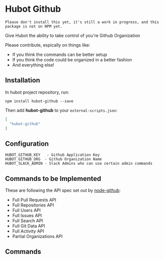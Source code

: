 # Hubot Github

`Please don't install this yet, it's still a work in progress, and this package is not on NPM yet.`

Give Hubot the ability to take control of you're Github Organization


Please contribute, espically on things like:

* If you think the commands can be better setup
* If you think the code could be organized in a better fashion
* And everything else!


## Installation

In hubot project repository, run:

`npm install hubot-github --save`

Then add **hubot-github** to your `external-scripts.json`:

```json
[
  "hubot-github"
]
```


## Configuration

```
HUBOT_GITHUB_KEY   - Github Application Key
HUBOT_GITHUB_ORG  - Github Organization Name
HUBOT_SLACK_ADMIN - Slack Admins who can use certain admin commands
```

## Commands to be Implemented

These are following the API spec set out by [node-github](http://mikedeboer.github.io/node-github/):

* Full Pull Requests API
* Full Repositories API
* Full Users API
* Full Issues API
* Full Search API
* Full Git Data API
* Full Activity API
* Partial Organizations API


## Commands
